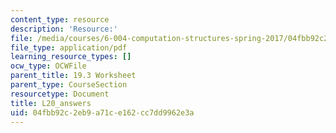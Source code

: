 ```yaml
---
content_type: resource
description: 'Resource:'
file: /media/courses/6-004-computation-structures-spring-2017/04fbb92c2eb9a71ce162cc7dd9962e3a_synchronization_answers.pdf
file_type: application/pdf
learning_resource_types: []
ocw_type: OCWFile
parent_title: 19.3 Worksheet
parent_type: CourseSection
resourcetype: Document
title: L20_answers
uid: 04fbb92c-2eb9-a71c-e162-cc7dd9962e3a
---
```

